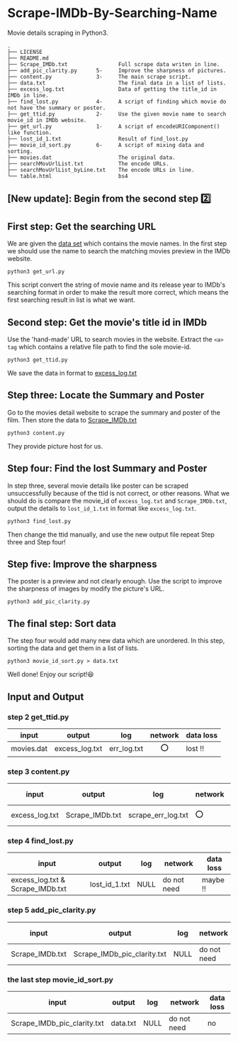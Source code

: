 # Scrape-IMDb-By-Searching-Name
Movie details scraping in Python3.

```
.
├── LICENSE
├── README.md
├── Scrape_IMDb.txt                Full scrape data writen in line.
├── add_pic_clarity.py      5-     Improve the sharpness of pictures.
├── content.py              3-     The main scrape script.
├── data.txt                       The final data in a list of lists.
├── excess_log.txt                 Data of getting the title_id in IMDb in line.
├── find_lost.py            4-     A script of finding which movie do not have the summary or poster.
├── get_ttid.py             2-     Use the given movie name to search movie_id in IMDb website.
├── get_url.py              1-     A script of encodeURIComponent() like function.
├── lost_id_1.txt                  Result of find_lost.py
├── movie_id_sort.py        6-     A script of mixing data and sorting.
├── movies.dat                     The original data.
├── searchMovUrlList.txt           The encode URLs.
├── searchMovUrlList_byLine.txt    The encode URLs in line.
└── table.html                     bs4
```
## [New update]: Begin from the second step :two:

## First step: Get the searching URL
We are given the [data set](https://github.com/CCNU-internship-Dec2020/Scrape-IMDb-By-Searching-Name/blob/main/movies.dat) which contains the movie names. In the first step we should use the name to search the matching movies preview in the IMDb website.
```
python3 get_url.py
```
This script convert the string of movie name and its release year to IMDb's searching format in order to make the result more correct, which means the first searching result in list is what we want.

## Second step: Get the movie's title id in IMDb
Use the 'hand-made' URL to search movies in the website. Extract the `<a> tag` which contains a relative file path to find the sole movie-id.
```
python3 get_ttid.py
```
We save the data in format to [excess_log.txt](https://github.com/CCNU-internship-Dec2020/Scrape-IMDb-By-Searching-Name/blob/main/excess_log.txt)

## Step three: Locate the Summary and Poster
Go to the movies detail website to scrape the summary and poster of the film. Then store the data to [Scrape_IMDb.txt](https://github.com/CCNU-internship-Dec2020/Scrape-IMDb-By-Searching-Name/blob/main/Scrape_IMDb.txt)
```
python3 content.py
```
They provide picture host for us.

## Step four: Find the lost Summary and Poster
In step three, several movie details like poster can be scraped unsuccessfully because of the ttid is not correct, or other reasons. What we should do is compare the movie_id of `excess_log.txt` and `Scrape_IMDb.txt`, output the details to `lost_id_1.txt` in format like `excess_log.txt`.
```
python3 find_lost.py
```
Then change the ttid manually, and use the new output file repeat Step three and Step four!

## Step five: Improve the sharpness
The poster is a preview and not clearly enough. Use the script to improve the sharpness of images by modify the picture's URL.
```
python3 add_pic_clarity.py
```

## The final step: Sort data
The step four would add many new data which are unordered. In this step, sorting the data and get them in a list of lists.
```
python3 movie_id_sort.py > data.txt
```

Well done! Enjoy our script!:satisfied:


## Input and Output
### step 2 get_ttid.py
|  input   | output  | log | network | data loss |
|  ----  |  ----  |  ----  |   :-:   |  ----  |
| movies.dat  | excess_log.txt | err_log.txt | :o: | lost :bangbang: |
### step 3 content.py
|  input   | output  | log | network | data loss |
|  ----  | ----  |  ----  |  ----  |  ----  |
| excess_log.txt  | Scrape_IMDb.txt | scrape_err_log.txt | :o: | lost :bangbang: |
### step 4 find_lost.py
|  input   | output  | log | network | data loss |
|  ----  | ----  |  ----  |  ----  |  ----  |
| excess_log.txt & Scrape_IMDb.txt  | lost_id_1.txt | NULL | do not need | maybe :bangbang: |
### step 5 add_pic_clarity.py
|  input   | output  | log | network | data loss |
|  ----  | ----  |  ----  |  ----  |  ----  |
| Scrape_IMDb.txt  | Scrape_IMDb_pic_clarity.txt | NULL | do not need | no |
### the last step movie_id_sort.py
|  input   | output  | log | network | data loss |
|  ----  | ----  |  ----  |  ----  |  ----  |
| Scrape_IMDb_pic_clarity.txt  | data.txt | NULL | do not need | no |